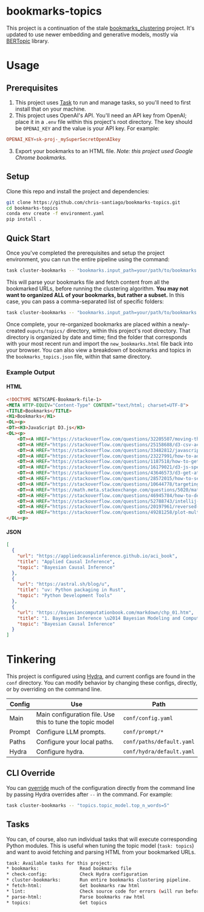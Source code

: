 # bookmarks-topics

This project is a continuation of the stale [bookmarks_clustering](https://github.com/chris-santiago/bookmarks_clustering) project. It's updated to use newer embedding and generative models, mostly via [BERTopic](https://maartengr.github.io/BERTopic/index.html) library.

# Usage

## Prerequisites

1. This project uses [Task](https://taskfile.dev/) to run and manage tasks, so you'll need to first install that on your machine.
2. This project uses OpenAI's API. You'll need an API key from OpenAI; place it in a `.env` file within this project's root directory. The key should be `OPENAI_KEY` and the value is your API key. For example:

```toml
OPENAI_KEY=sk-proj-_mySuperSecretOpenAIkey
```

3. Export your bookmarks to an HTML file. *Note: this project used Google Chrome bookmarks.*

## Setup

Clone this repo and install the project and dependencies:

```bash
git clone https://github.com/chris-santiago/bookmarks-topics.git
cd bookmarks-topics
conda env create -f environment.yaml
pip install .
```

## Quick Start

Once you've completed the prerequisites and setup the project environment, you can run the entire pipeline using the command:

```bash
task cluster-bookmarks -- "bookmarks.input_path=your/path/to/bookmarks.html"
```

This will parse your bookmarks file and fetch content from all the bookmarked URLs, before running the clustering algorithm. **You may not want to organized ALL of your bookmarks, but rather a subset.** In this case, you can pass a comma-separated list of specific folders:

```bash
task cluster-bookmarks -- "bookmarks.input_path=your/path/to/bookmarks.html" "bookmarks.folders=My first folder,My second folder"
```

Once complete, your re-organized bookmarks are placed within a newly-created `ouputs/topics/` directory, within this project's root directory. That directory is organized by date and time; find the folder that corresponds with your most recent run and import the `new_bookmarks.html` file back into your browser. You can also view a breakdown of bookmarks and topics in the `bookmarks_topics.json` file, within that same directory.

### Example Output

#### HTML

```html
<!DOCTYPE NETSCAPE-Bookmark-file-1>
<META HTTP-EQUIV="Content-Type" CONTENT="text/html; charset=UTF-8">
<TITLE>Bookmarks</TITLE>
<H1>Bookmarks</H1>
<DL><p>
<DT><H3>JavaScript D3.js</H3>
<DL><p>
    <DT><A HREF="https://stackoverflow.com/questions/32205507/moving-the-axes-in-d3-js">javascript - Moving the axes in d3.js - Stack Overflow</A>
    <DT><A HREF="https://stackoverflow.com/questions/25158688/d3-csv-accessor-function-for-loop">javascript - D3.csv accessor function for loop - Stack Overflow</A>
    <DT><A HREF="https://stackoverflow.com/questions/33482812/javascript-take-every-nth-element-of-array">Javascript: take every nth Element of Array - Stack Overflow</A>
    <DT><A HREF="https://stackoverflow.com/questions/23227991/how-to-add-in-zero-values-into-a-time-series-in-d3-js-javascript">How to add in zero values into a time series in d3.js / JavaScript - Stack Overflow</A>
    <DT><A HREF="https://stackoverflow.com/questions/1187518/how-to-get-the-difference-between-two-arrays-in-javascript">How to get the difference between two arrays in JavaScript? - Stack Overflow</A>
    <DT><A HREF="https://stackoverflow.com/questions/16179021/d3-js-specify-text-for-x-axis">javascript - d3.js Specify text for x-axis - Stack Overflow</A>
    <DT><A HREF="https://stackoverflow.com/questions/43646573/d3-get-attributes-from-element/43646752">javascript - D3 get attributes from element - Stack Overflow</A>
    <DT><A HREF="https://stackoverflow.com/questions/28572015/how-to-select-unique-values-in-d3-js-from-data/28572315">javascript - How to select unique values in d3.js from data - Stack Overflow</A>
    <DT><A HREF="https://stackoverflow.com/questions/10644778/targeting-nested-elements-with-css">html - Targeting nested elements with CSS - Stack Overflow</A>
    <DT><A HREF="https://math.meta.stackexchange.com/questions/5020/mathjax-basic-tutorial-and-quick-reference/5044#5044">MathJax basic tutorial and quick reference - Mathematics Meta Stack Exchange</A>
    <DT><A HREF="https://stackoverflow.com/questions/46945784/how-to-debug-javascript-in-visual-studio-code-with-live-server-running">How to Debug JavaScript in Visual Studio Code with live-server Running - Stack Overflow</A>
    <DT><A HREF="https://stackoverflow.com/questions/52788743/intellij-error-java-release-version-10-not-supported/54963753">jetbrains ide - IntelliJ: Error: java: release version 10 not supported - Stack Overflow</A>
    <DT><A HREF="https://stackoverflow.com/questions/20197961/reversed-y-axis-d3">javascript - reversed Y-axis D3 - Stack Overflow</A>
    <DT><A HREF="https://stackoverflow.com/questions/49281258/plot-multiple-lines-in-a-for-loop-in-d3">d3.js - Plot multiple lines in a for loop in d3 - Stack Overflow</A>
</DL><p>
```

#### JSON

```json
[
  {
    "url": "https://appliedcausalinference.github.io/aci_book",
    "title": "Applied Causal Inference",
    "topic": "Bayesian Causal Inference"
  },
  {
    "url": "https://astral.sh/blog/u",
    "title": "uv: Python packaging in Rust",
    "topic": "Python Development Tools"
  },
  {
    "url": "https://bayesiancomputationbook.com/markdown/chp_01.htm",
    "title": "1. Bayesian Inference \u2014 Bayesian Modeling and Computation in Python",
    "topic": "Bayesian Causal Inference"
  }
]
```

# Tinkering

This project is configured using [Hydra](https://hydra.cc/docs/intro/), and current configs are found in the `conf` directory. You can modify behavior by changing these configs, directly, or by overriding on the command line.

| Config | Use                                                       | Path                      |
|--------|-----------------------------------------------------------|---------------------------|
| Main   | Main configuration file. Use this to tune the topic model | `conf/config.yaml`        |
| Prompt | Configure LLM prompts.                                    | `conf/prompt/*`           |
| Paths  | Configure your local paths.                               | `conf/paths/default.yaml` |
| Hydra  | Configure hydra.                                          | `conf/hydra/default.yaml` |

## CLI Override

You can [override](https://hydra.cc/docs/advanced/override_grammar/basic/) much of the configuration directly from the command line by passing Hydra overrides after `--` in the command. For example:

```bash
task cluster-bookmarks -- "topics.topic_model.top_n_words=5"
```

## Tasks

You can, of course, also run individual tasks that will execute corresponding Python modules. This is useful when tuning the topic model (`task: topics`) and want to avoid fetching and parsing HTML from your bookmarked URLs.

```bash
task: Available tasks for this project:
* bookmarks:               Read bookmarks file
* check-config:            Check Hydra configuration
* cluster-bookmarks:       Run entire bookmarks clustering pipeline.
* fetch-html:              Get bookmarks raw html
* lint:                    Check source code for errors (will run before tasks)
* parse-html:              Parse bookmarks raw html
* topics:                  Get topics
```
